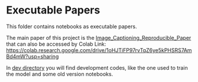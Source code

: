 # Executable Papers

This folder contains notebooks as executable papers.

The main paper of this project is the
[Image_Captioning_Reproducible_Paper](./Image_Captioning_Reproducible_Paper.ipynb)
that can also be accessed by Colab Link:
<https://colab.research.google.com/drive/1oHJTiFP97rvTqZ6ye5kPHSRS7AmBd4mW?usp=sharing>

In [dev directory](./dev) you will find development codes, like the one used to
train the model and some old version notebooks.
